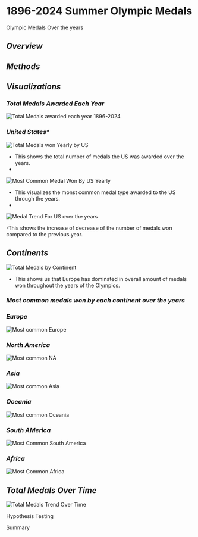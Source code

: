 # 1896-2024 Summer Olympic Medals
 Olympic  Medals Over the years

## *Overview*

## *Methods*

## *Visualizations*

### *Total Medals Awarded Each Year*

![Total Medals awarded each year 1896-2024](https://github.com/user-attachments/assets/a759f8d7-ab1e-4939-a2b9-f9bbc75c1157)

### *United States**

![Total Medals won Yearly by US](https://github.com/user-attachments/assets/80865257-8b0f-4bbc-8f3a-9750c5c678b6)

- This shows the total number of medals the US was awarded over the years.
- 
![Most Common Medal Won By US Yearly](https://github.com/user-attachments/assets/0fca5b91-2be6-4e11-acf8-2c95052e78f4)

- This visualizes the monst common medal type awarded to the US through the years.
- 
![Medal Trend For US over the years](https://github.com/user-attachments/assets/f1392093-ea9c-4060-9bf4-175561f74985)

-This shows the increase of decrease of the number of medals won compared to the previous year.

## *Continents*

![Total Medals by Continent](https://github.com/user-attachments/assets/17c1bf73-ebc4-4ab4-b8fb-5db856a0e705)

- This shows us that Europe has dominated in overall amount of medals won throughout the years of the Olympics.

### *Most common medals won by each continent over the years*

### *Europe*

![Most common Europe](https://github.com/user-attachments/assets/d918743b-7231-4247-9ea6-8a17b8f30474)

### *North America*

![Most common NA](https://github.com/user-attachments/assets/e7bfa8dc-a191-40d6-937b-032b4de9a650)

### *Asia*

![Most common Asia](https://github.com/user-attachments/assets/2250369f-cc72-4d47-bb92-50ec10571cfc)

### *Oceania*

![Most common Oceania](https://github.com/user-attachments/assets/81fc9152-2508-4a39-a8f9-e05093d82485)

### *South AMerica*

![Most Common South America](https://github.com/user-attachments/assets/ce554b3f-f0f0-4e3b-81bb-f6b9c814f0ef)

### *Africa*

![Most Common Africa](https://github.com/user-attachments/assets/8bc5ee70-321b-46de-ab2a-c167d377655b)

## *Total Medals Over Time*

![Total Medals Trend Over Time](https://github.com/user-attachments/assets/515726d5-3b97-4f7a-b243-40bf730c6c26)

Hypothesis Testing

Summary






